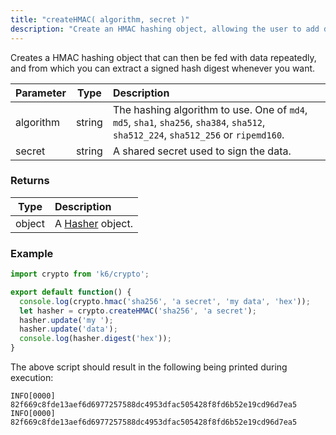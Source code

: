```yaml
---
title: "createHMAC( algorithm, secret )"
description: "Create an HMAC hashing object, allowing the user to add data to hash multiple times, and extract hash digests along the way."
---
```


Creates a HMAC hashing object that can then be fed with data repeatedly, and from which you can extract a signed hash digest whenever you want.

| Parameter |  Type  | Description                                                                                                                         |
| --------- | :----: | :---------------------------------------------------------------------------------------------------------------------------------- |
| algorithm | string | The hashing algorithm to use. One of `md4`, `md5`, `sha1`, `sha256`, `sha384`, `sha512`, `sha512_224`, `sha512_256` or `ripemd160`. |
| secret    | string | A shared secret used to sign the data.                                                                                              |

### Returns

| Type   | Description                                              |
| ------ | :------------------------------------------------------- |
| object | A [Hasher](/javascript-api/k6-crypto/hasher) object. |

### Example

<div class="code-group" data-props='{"labels": [], "lineNumbers": [true]}'>

```javascript
import crypto from 'k6/crypto';

export default function() {
  console.log(crypto.hmac('sha256', 'a secret', 'my data', 'hex'));
  let hasher = crypto.createHMAC('sha256', 'a secret');
  hasher.update('my ');
  hasher.update('data');
  console.log(hasher.digest('hex'));
}
```

</div>

The above script should result in the following being printed during execution:

```shell
INFO[0000] 82f669c8fde13aef6d6977257588dc4953dfac505428f8fd6b52e19cd96d7ea5
INFO[0000] 82f669c8fde13aef6d6977257588dc4953dfac505428f8fd6b52e19cd96d7ea5
```
